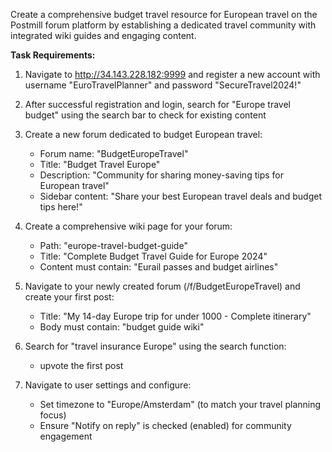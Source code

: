 Create a comprehensive budget travel resource for European travel on the Postmill forum platform by establishing a dedicated travel community with integrated wiki guides and engaging content.

**Task Requirements:**

1. Navigate to http://34.143.228.182:9999 and register a new account with username "EuroTravelPlanner" and password "SecureTravel2024!"

2. After successful registration and login, search for "Europe travel budget" using the search bar to check for existing content

3. Create a new forum dedicated to budget European travel:
   - Forum name: "BudgetEuropeTravel"
   - Title: "Budget Travel Europe"
   - Description: "Community for sharing money-saving tips for European travel"
   - Sidebar content: "Share your best European travel deals and budget tips here!"

4. Create a comprehensive wiki page for your forum:
   - Path: "europe-travel-budget-guide"
   - Title: "Complete Budget Travel Guide for Europe 2024"
   - Content must contain: "Eurail passes and budget airlines"

5. Navigate to your newly created forum (/f/BudgetEuropeTravel) and create your first post:
   - Title: "My 14-day Europe trip for under 1000 - Complete itinerary"
   - Body must contain: "budget guide wiki"

6. Search for "travel insurance Europe" using the search function:
   - upvote the first post

7. Navigate to user settings and configure:
   - Set timezone to "Europe/Amsterdam" (to match your travel planning focus)
   - Ensure "Notify on reply" is checked (enabled) for community engagement